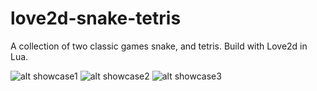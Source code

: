 # love2d-snake-tetris

A collection of two classic games snake, and tetris. Build with Love2d in Lua.

![alt showcase1](https://github.com/kiss-lawrence/2048/blob/master/asset/demo1.png)
![alt showcase2](https://github.com/kiss-lawrence/2048/blob/master/asset/demo2.png)
![alt showcase3](https://github.com/kiss-lawrence/2048/blob/master/asset/demo3.png)
